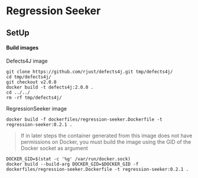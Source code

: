# Regression Seeker

## SetUp

#### Build images

Defects4J image
```
git clone https://github.com/rjust/defects4j.git tmp/defects4j/
cd tmp/defects4j/
git checkout v2.0.0
docker build -t defects4j:2.0.0 .
cd ../../
rm -rf tmp/defects4j/
```

RegressionSeeker image
```
docker build -f dockerfiles/regression-seeker.Dockerfile -t regression-seeker:0.2.1 .
```

> If in later steps the container generated from this image does not have permissions on Docker, you must build the image using the GID of the Docker socket as argument
```
DOCKER_GID=$(stat -c '%g' /var/run/docker.sock)
docker build --build-arg DOCKER_GID=$DOCKER_GID -f dockerfiles/regression-seeker.Dockerfile -t regression-seeker:0.2.1 .
```